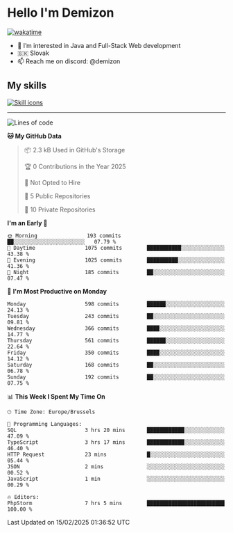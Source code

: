 # Hello I'm Demizon
[![wakatime](https://wakatime.com/badge/user/6ad1949f-d6d7-44f9-9eee-c35e54cc499b.svg)](https://wakatime.com/@6ad1949f-d6d7-44f9-9eee-c35e54cc499b)
- 👀 I’m interested in Java and Full-Stack Web development
- 🇸🇰 Slovak
- 📫 Reach me on discord: @demizon

## My skills
[![Skill icons](https://skillicons.dev/icons?i=java,js,ts,html,css,react,nextjs,tailwind,supabase,py,git,docker,linux,mysql,postgres,mongo&theme=dark)](https://github.com/Demizon3433)

---

<!--START_SECTION:waka-->
![Lines of code](https://img.shields.io/badge/From%20Hello%20World%20I%27ve%20Written-762.6%20thousand%20lines%20of%20code-blue)

**🐱 My GitHub Data** 

> 📦 2.3 kB Used in GitHub's Storage 
 > 
> 🏆 0 Contributions in the Year 2025
 > 
> 🚫 Not Opted to Hire
 > 
> 📜 5 Public Repositories 
 > 
> 🔑 10 Private Repositories 
 > 
**I'm an Early 🐤** 

```text
🌞 Morning                193 commits         ██░░░░░░░░░░░░░░░░░░░░░░░   07.79 % 
🌆 Daytime                1075 commits        ███████████░░░░░░░░░░░░░░   43.38 % 
🌃 Evening                1025 commits        ██████████░░░░░░░░░░░░░░░   41.36 % 
🌙 Night                  185 commits         ██░░░░░░░░░░░░░░░░░░░░░░░   07.47 % 
```
📅 **I'm Most Productive on Monday** 

```text
Monday                   598 commits         ██████░░░░░░░░░░░░░░░░░░░   24.13 % 
Tuesday                  243 commits         ██░░░░░░░░░░░░░░░░░░░░░░░   09.81 % 
Wednesday                366 commits         ████░░░░░░░░░░░░░░░░░░░░░   14.77 % 
Thursday                 561 commits         ██████░░░░░░░░░░░░░░░░░░░   22.64 % 
Friday                   350 commits         ████░░░░░░░░░░░░░░░░░░░░░   14.12 % 
Saturday                 168 commits         ██░░░░░░░░░░░░░░░░░░░░░░░   06.78 % 
Sunday                   192 commits         ██░░░░░░░░░░░░░░░░░░░░░░░   07.75 % 
```


📊 **This Week I Spent My Time On** 

```text
🕑︎ Time Zone: Europe/Brussels

💬 Programming Languages: 
SQL                      3 hrs 20 mins       ████████████░░░░░░░░░░░░░   47.09 % 
TypeScript               3 hrs 17 mins       ████████████░░░░░░░░░░░░░   46.40 % 
HTTP Request             23 mins             █░░░░░░░░░░░░░░░░░░░░░░░░   05.44 % 
JSON                     2 mins              ░░░░░░░░░░░░░░░░░░░░░░░░░   00.52 % 
JavaScript               1 min               ░░░░░░░░░░░░░░░░░░░░░░░░░   00.29 % 

🔥 Editors: 
PhpStorm                 7 hrs 5 mins        █████████████████████████   100.00 % 
```


 Last Updated on 15/02/2025 01:36:52 UTC
<!--END_SECTION:waka-->
